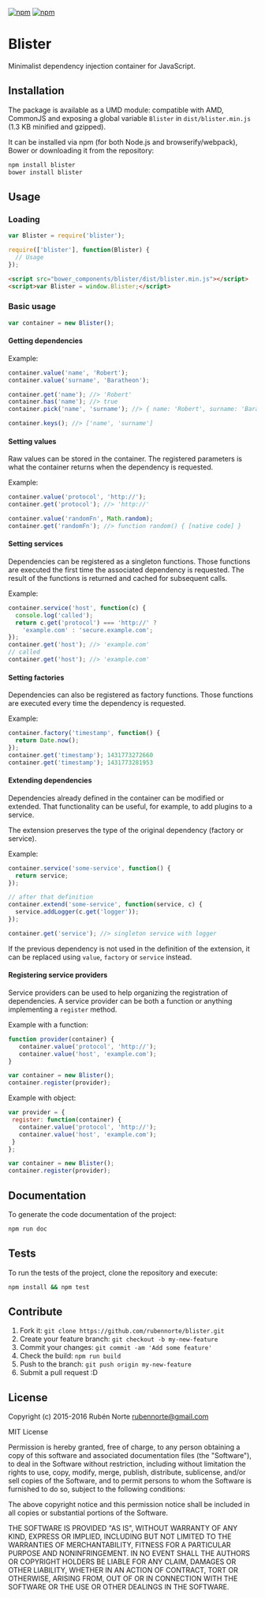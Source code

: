 [![npm](https://img.shields.io/npm/l/blister.svg)](https://www.npmjs.org/package/blister)
[![npm](https://img.shields.io/npm/v/blister.svg)](https://www.npmjs.org/package/blister)

# Blister

Minimalist dependency injection container for JavaScript.

## Installation

The package is available as a UMD module: compatible with AMD, CommonJS and exposing a global variable `Blister` in `dist/blister.min.js` (1.3 KB minified and gzipped).

It can be installed via npm (for both Node.js and browserify/webpack), Bower or downloading it from the repository:

```bash
npm install blister
bower install blister
```

## Usage

### Loading

```js
var Blister = require('blister');
```

```js
require(['blister'], function(Blister) {
  // Usage
});
```

```html
<script src="bower_components/blister/dist/blister.min.js"></script>
<script>var Blister = window.Blister;</script>
```

### Basic usage

```js
var container = new Blister();
```

#### Getting dependencies

Example:

```js
container.value('name', 'Robert');
container.value('surname', 'Baratheon');

container.get('name'); //> 'Robert'
container.has('name'); //> true
container.pick('name', 'surname'); //> { name: 'Robert', surname: 'Baratheon' }

container.keys(); //> ['name', 'surname']
```

#### Setting values

Raw values can be stored in the container. The registered parameters is what the container returns when the dependency is requested.

Example:

```js
container.value('protocol', 'http://');
container.get('protocol'); //> 'http://'

container.value('randomFn', Math.random);
container.get('randomFn'); //> function random() { [native code] }
```

#### Setting services

Dependencies can be registered as a singleton functions. Those functions are executed the first time the associated dependency is requested. The result of the functions is returned and cached for subsequent calls.

Example:

```js
container.service('host', function(c) {
  console.log('called');
  return c.get('protocol') === 'http://' ?
    'example.com' : 'secure.example.com';
});
container.get('host'); //> 'example.com'
// called
container.get('host'); //> 'example.com'
```

#### Setting factories

Dependencies can also be registered as factory functions. Those functions are executed every time the dependency is requested.

Example:

```js
container.factory('timestamp', function() {
  return Date.now();
});
container.get('timestamp'); 1431773272660
container.get('timestamp'); 1431773281953
```

#### Extending dependencies

Dependencies already defined in the container can be modified or extended. That functionality can be useful, for example, to add plugins to a service.

The extension preserves the type of the original dependency (factory or service).

Example:

```js
container.service('some-service', function() {
  return service;
});

// after that definition
container.extend('some-service', function(service, c) {
  service.addLogger(c.get('logger'));
});

container.get('service'); //> singleton service with logger
```

If the previous dependency is not used in the definition of the extension, it can be replaced using `value`, `factory` or `service` instead.

#### Registering service providers

Service providers can be used to help organizing the registration of dependencies. A service provider can be both a function or anything implementing a `register` method.

Example with a function:

```javascript
function provider(container) {
   container.value('protocol', 'http://');
   container.value('host', 'example.com');
}

var container = new Blister();
container.register(provider);
```

Example with object:

```javascript
var provider = {
 register: function(container) {
   container.value('protocol', 'http://');
   container.value('host', 'example.com');
 }
};

var container = new Blister();
container.register(provider);
```

## Documentation

To generate the code documentation of the project:

```bash
npm run doc
```

## Tests

To run the tests of the project, clone the repository and execute:

```bash
npm install && npm test
```

## Contribute

1. Fork it: `git clone https://github.com/rubennorte/blister.git`
2. Create your feature branch: `git checkout -b my-new-feature`
3. Commit your changes: `git commit -am 'Add some feature'`
4. Check the build: `npm run build`
4. Push to the branch: `git push origin my-new-feature`
5. Submit a pull request :D

## License

Copyright (c) 2015-2016 Rubén Norte <rubennorte@gmail.com>

MIT License

Permission is hereby granted, free of charge, to any person obtaining
a copy of this software and associated documentation files (the
"Software"), to deal in the Software without restriction, including
without limitation the rights to use, copy, modify, merge, publish,
distribute, sublicense, and/or sell copies of the Software, and to
permit persons to whom the Software is furnished to do so, subject to
the following conditions:

The above copyright notice and this permission notice shall be
included in all copies or substantial portions of the Software.

THE SOFTWARE IS PROVIDED "AS IS", WITHOUT WARRANTY OF ANY KIND,
EXPRESS OR IMPLIED, INCLUDING BUT NOT LIMITED TO THE WARRANTIES OF
MERCHANTABILITY, FITNESS FOR A PARTICULAR PURPOSE AND
NONINFRINGEMENT. IN NO EVENT SHALL THE AUTHORS OR COPYRIGHT HOLDERS BE
LIABLE FOR ANY CLAIM, DAMAGES OR OTHER LIABILITY, WHETHER IN AN ACTION
OF CONTRACT, TORT OR OTHERWISE, ARISING FROM, OUT OF OR IN CONNECTION
WITH THE SOFTWARE OR THE USE OR OTHER DEALINGS IN THE SOFTWARE.
